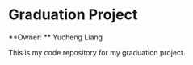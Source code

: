 # Graduation Project

**Owner: ** Yucheng Liang

This is my code repository for my graduation project.